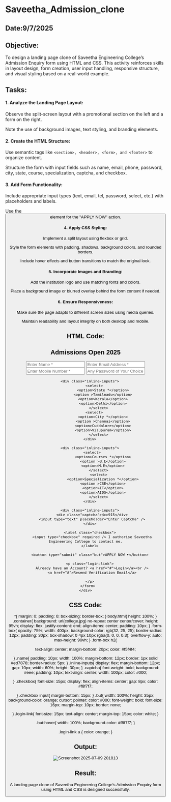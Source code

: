 # Saveetha_Admission_clone
## Date:9/7/2025

## Objective:
To design a landing page clone of Saveetha Engineering College’s Admission Enquiry form using HTML and CSS. This activity reinforces skills in layout design, form creation, user input handling, responsive structure, and visual styling based on a real-world example.

## Tasks:
#### 1. Analyze the Landing Page Layout:
Observe the split-screen layout with a promotional section on the left and a form on the right.

Note the use of background images, text styling, and branding elements.

#### 2. Create the HTML Structure:
Use semantic tags like ```<section>, <header>, <form>, and <footer>``` to organize content.

Structure the form with input fields such as name, email, phone, password, city, state, course, specialization, captcha, and checkbox.

#### 3. Add Form Functionality:
Include appropriate input types (text, email, tel, password, select, etc.) with placeholders and labels.

Use the <button> element for the "APPLY NOW" action.

#### 4. Apply CSS Styling:
Implement a split layout using flexbox or grid.

Style the form elements with padding, shadows, background colors, and rounded borders.

Include hover effects and button transitions to match the original look.

#### 5. Incorporate Images and Branding:
Add the institution logo and use matching fonts and colors.

Place a background image or blurred overlay behind the form content if needed.

#### 6. Ensure Responsiveness:
Make sure the page adapts to different screen sizes using media queries.

Maintain readability and layout integrity on both desktop and mobile.

## HTML Code:
<!-- <!DOCTYPE html>
<html lang="en">
<head>
    <meta charset="UTF-8">
    <meta name="viewport" content="width=device-width, initial-scale=1.0">
    <link rel="stylesheet" href="style.css">
    <title>Saveetha Engineering College</title>
</head>
<body>
    <div class="container-reg">
        <h3>Admission Open 2025</h3>
        <div>
            <h4>Name:</h4>
            <form>
                <input type="text" placeholder="Enter Name *" required>
                <br>
                <input type="email" placeholder="Enter Email *" required>
                <br>
                <select>
                    <option>+91</option>
                    <option>+61</option>
                </select>
                <input type="tel" placeholder="Enter Mobile Number *" required>
                <br>
                <input type="password" placeholder="Any Password of Your Choice *" required>
                <br>
                <select>
                    <option>State *</option>
                    <option >Tamilnadu</option>
                    <option>Kerala</option>
                    <option>Delhi</option>
                </select>
                <select>
                    <option>City *</option>
                    <option >Chennai</option>
                    <option>Cuddalore</option>
                    <option>Vilupuram</option>
                </select>
                <br>
                <select>
                    <option>Courses *</option>
                    <option >B.E</option>
                    <option>M.E</option>
                </select>
                <select>
                    <option>Specialization *</option>
                    <option >CSE</option>
                    <option>IT</option>
                    <option>AIDS</option>
                </select>
                <br>
                <input type="checkbox" required>
                <label>I authorise Saveetha Engineering College & its representatives to contact me with updates and notifications via Email/SMS/What'sApp/Call. This will override DND/NDNC *</label>

                <br>
                <input type="submit" placeholder="APPLY NOW">
            </form>

            <br>
            <h4>Already have an Account? Login
Resend Verification Email</h4>
        </div>
    </div>
    
</body>
</html> -->

<!DOCTYPE html>
<html lang="en">
<head>
  <meta charset="UTF-8" />
  <meta name="viewport" content="width=device-width, initial-scale=1.0" />
  <title>Saveetha College Admission</title>
  <link rel="stylesheet" href="style.css" />
</head>
<body>
  <div class="container">
    <div class="form-box">
      <h2>Admissions Open 2025</h2>
      <form>
        <input type="text" placeholder="Enter Name *" class="name" required />
        <input type="email" placeholder="Enter Email Address *" class="name" required />
        <input type="tel" placeholder="Enter Mobile Number *" class="name" required />
        <input type="password" placeholder="Any Password of Your Choice *" class="name" required />
        
        <div class="inline-inputs">
            <select>
                    <option>State *</option>
                    <option >Tamilnadu</option>
                    <option>Kerala</option>
                    <option>Delhi</option>
                </select>
            <select>
                    <option>City *</option>
                    <option >Chennai</option>
                    <option>Cuddalore</option>
                    <option>Vilupuram</option>
                </select>
        </div>
        
        <div class="inline-inputs">
          <select>
                    <option>Courses *</option>
                    <option >B.E</option>
                    <option>M.E</option>
                </select>
                <select>
                    <option>Specialization *</option>
                    <option >CSE</option>
                    <option>IT</option>
                    <option>AIDS</option>
                </select>
        </div>
        
        <div class="inline-inputs">
          <div class="captcha">4cc915</div>
          <input type="text" placeholder="Enter Captcha" />
        </div>

        <label class="checkbox">
          <input type="checkbox" required /> I authorise Saveetha Engineering College to contact me.
        </label>

        <button type="submit" class="but">APPLY NOW ➤</button>

        <p class="login-link">
          Already have an Account? <a href="#">Login</a><br />
          <a href="#">Resend Verification Email</a>
        
        </p>
      </form>
    </div>
  </div>
</body>
</html>

## CSS Code:

*{
  margin: 0;
  padding: 0;
  box-sizing: border-box;
}
body,html{
  height: 100%;
}
.container{
  background: url(college.jpg) no-repeat center center/cover;
  height: 95vh;
  display: flex;
  justify-content: end;
  align-items: center;
  padding: 10px;
}
.form-box{
  opacity: 75%;
  width: 400px;
  background-color: rgb(32, 25, 25);
  border-radius: 12px;
  padding: 30px;
  box-shadow: 0 4px 10px rgba(0, 0, 0, 0.3);
  overflow-y: auto;
  max-height: 90vh;
}
.form-box h2{

  text-align: center;
  margin-bottom: 20px;
  color: #f5f4f4;

}
.name{
  padding: 10px;
  width: 100%;
  margin-bottom: 12px;
  border: 1px solid #ed7878;
  border-radius: 5px;
}
.inline-inputs{
  display: flex;
  margin-bottom: 12px;
  gap: 10px;
  width: 60%;
  height: 30px;
}
.captcha{
  font-weight: bold;
  background: #eee;
  padding: 10px;
  text-align: center;
  width: 100px;
  color: #000;

}
.checkbox{
  font-size: 15px;
  display: flex;
  align-items: center;
  gap: 8px;
  color: #f8f7f7;

}
.checkbox input{
  margin-bottom: 15px;
}
.but{
  width: 100%;
  height: 35px;
  background-color: orange;
  cursor: pointer;
  color: #000;
  font-weight: bold;
  font-size: 16px;
  margin-top: 10px;
  border: none;

}
.login-link{
  font-size: 15px;
  text-align: center;
  margin-top: 15px;
  color: white;
}

.but:hover{
  width: 100%;
  background-color: #f8f7f7;
}

.login-link a {
  color: orange;
}
## Output:
![Screenshot 2025-07-09 201813](https://github.com/user-attachments/assets/5c9e1650-8cf7-4d21-adb9-2f58c4aad572)

## Result:
A landing page clone of Saveetha Engineering College’s Admission Enquiry form using HTML and CSS is designed successfully.
